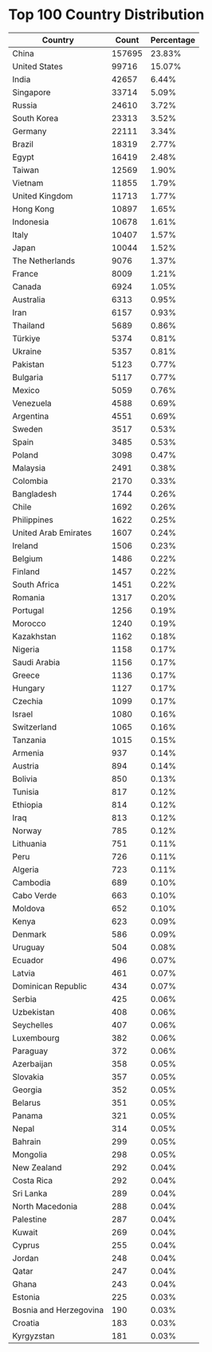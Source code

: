 # Top 100 Country Distribution
| Country | Count | Percentage |
|----|----|----|
| China | 157695 | 23.83% |
| United States | 99716 | 15.07% |
| India | 42657 | 6.44% |
| Singapore | 33714 | 5.09% |
| Russia | 24610 | 3.72% |
| South Korea | 23313 | 3.52% |
| Germany | 22111 | 3.34% |
| Brazil | 18319 | 2.77% |
| Egypt | 16419 | 2.48% |
| Taiwan | 12569 | 1.90% |
| Vietnam | 11855 | 1.79% |
| United Kingdom | 11713 | 1.77% |
| Hong Kong | 10897 | 1.65% |
| Indonesia | 10678 | 1.61% |
| Italy | 10407 | 1.57% |
| Japan | 10044 | 1.52% |
| The Netherlands | 9076 | 1.37% |
| France | 8009 | 1.21% |
| Canada | 6924 | 1.05% |
| Australia | 6313 | 0.95% |
| Iran | 6157 | 0.93% |
| Thailand | 5689 | 0.86% |
| Türkiye | 5374 | 0.81% |
| Ukraine | 5357 | 0.81% |
| Pakistan | 5123 | 0.77% |
| Bulgaria | 5117 | 0.77% |
| Mexico | 5059 | 0.76% |
| Venezuela | 4588 | 0.69% |
| Argentina | 4551 | 0.69% |
| Sweden | 3517 | 0.53% |
| Spain | 3485 | 0.53% |
| Poland | 3098 | 0.47% |
| Malaysia | 2491 | 0.38% |
| Colombia | 2170 | 0.33% |
| Bangladesh | 1744 | 0.26% |
| Chile | 1692 | 0.26% |
| Philippines | 1622 | 0.25% |
| United Arab Emirates | 1607 | 0.24% |
| Ireland | 1506 | 0.23% |
| Belgium | 1486 | 0.22% |
| Finland | 1457 | 0.22% |
| South Africa | 1451 | 0.22% |
| Romania | 1317 | 0.20% |
| Portugal | 1256 | 0.19% |
| Morocco | 1240 | 0.19% |
| Kazakhstan | 1162 | 0.18% |
| Nigeria | 1158 | 0.17% |
| Saudi Arabia | 1156 | 0.17% |
| Greece | 1136 | 0.17% |
| Hungary | 1127 | 0.17% |
| Czechia | 1099 | 0.17% |
| Israel | 1080 | 0.16% |
| Switzerland | 1065 | 0.16% |
| Tanzania | 1015 | 0.15% |
| Armenia | 937 | 0.14% |
| Austria | 894 | 0.14% |
| Bolivia | 850 | 0.13% |
| Tunisia | 817 | 0.12% |
| Ethiopia | 814 | 0.12% |
| Iraq | 813 | 0.12% |
| Norway | 785 | 0.12% |
| Lithuania | 751 | 0.11% |
| Peru | 726 | 0.11% |
| Algeria | 723 | 0.11% |
| Cambodia | 689 | 0.10% |
| Cabo Verde | 663 | 0.10% |
| Moldova | 652 | 0.10% |
| Kenya | 623 | 0.09% |
| Denmark | 586 | 0.09% |
| Uruguay | 504 | 0.08% |
| Ecuador | 496 | 0.07% |
| Latvia | 461 | 0.07% |
| Dominican Republic | 434 | 0.07% |
| Serbia | 425 | 0.06% |
| Uzbekistan | 408 | 0.06% |
| Seychelles | 407 | 0.06% |
| Luxembourg | 382 | 0.06% |
| Paraguay | 372 | 0.06% |
| Azerbaijan | 358 | 0.05% |
| Slovakia | 357 | 0.05% |
| Georgia | 352 | 0.05% |
| Belarus | 351 | 0.05% |
| Panama | 321 | 0.05% |
| Nepal | 314 | 0.05% |
| Bahrain | 299 | 0.05% |
| Mongolia | 298 | 0.05% |
| New Zealand | 292 | 0.04% |
| Costa Rica | 292 | 0.04% |
| Sri Lanka | 289 | 0.04% |
| North Macedonia | 288 | 0.04% |
| Palestine | 287 | 0.04% |
| Kuwait | 269 | 0.04% |
| Cyprus | 255 | 0.04% |
| Jordan | 248 | 0.04% |
| Qatar | 247 | 0.04% |
| Ghana | 243 | 0.04% |
| Estonia | 225 | 0.03% |
| Bosnia and Herzegovina | 190 | 0.03% |
| Croatia | 183 | 0.03% |
| Kyrgyzstan | 181 | 0.03% |
